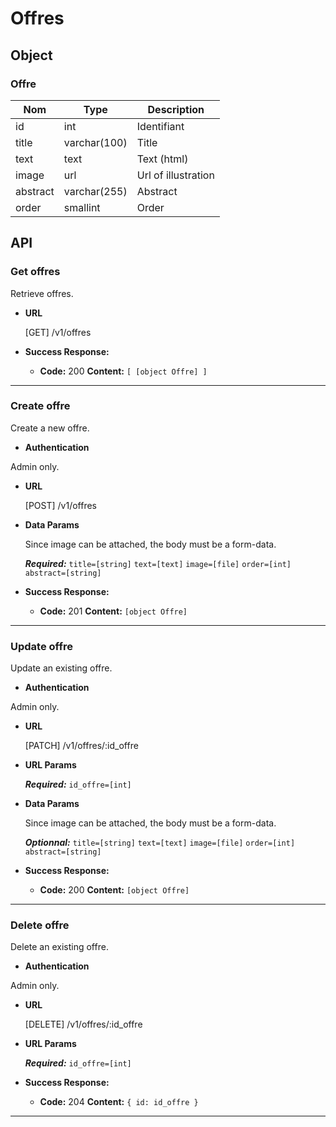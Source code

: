 # Offres

## Object

### Offre

**Nom**               | **Type**      | **Description** 
----------------------|-------------  |-------------------
id                    | int           | Identifiant
title                 | varchar(100)  | Title
text                  | text          | Text (html)
image                 | url           | Url of illustration
abstract              | varchar(255)  | Abstract
order                 | smallint      | Order

## API

### Get offres

 Retrieve offres.

* **URL**

  [GET] /v1/offres

* **Success Response:**

  * **Code:** 200
    **Content:** `[ [object Offre] ]`

---

### Create offre

 Create a new offre.

* **Authentication**

Admin only.

* **URL**

  [POST] /v1/offres

* **Data Params**
  
  Since image can be attached, the body must be a form-data.

  ***Required:***
   `title=[string]`
   `text=[text]`
   `image=[file]`
   `order=[int]`
   `abstract=[string]`

* **Success Response:**

  * **Code:** 201
    **Content:** `[object Offre]`

---

### Update offre

 Update an existing offre.

* **Authentication**

Admin only.

* **URL**

  [PATCH] /v1/offres/:id_offre

*  **URL Params**

   ***Required:***
   `id_offre=[int]`

* **Data Params**
  
  Since image can be attached, the body must be a form-data.

  ***Optionnal:***
   `title=[string]`
   `text=[text]`
   `image=[file]`
   `order=[int]`
   `abstract=[string]`

* **Success Response:**

  * **Code:** 200
    **Content:** `[object Offre]`

---

### Delete offre

 Delete an existing offre.

* **Authentication**

Admin only.

* **URL**

  [DELETE] /v1/offres/:id_offre

*  **URL Params**

   ***Required:***
   `id_offre=[int]`

* **Success Response:**

  * **Code:** 204 
    **Content:** `{ id: id_offre }`

---